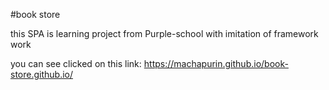 #book store

this SPA is learning project from Purple-school with imitation of framework work

you can see clicked on this link: https://machapurin.github.io/book-store.github.io/